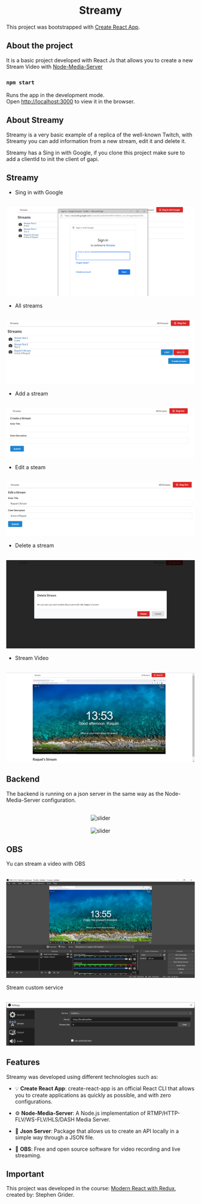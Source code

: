 <h1 align="center">Streamy</h1>

This project was bootstrapped with [Create React App](https://github.com/facebook/create-react-app).

## About the project

It is a basic project developed with React Js that allows you to create a new Stream Video with [Node-Media-Server](https://github.com/illuspas/Node-Media-Server)

### `npm start`

Runs the app in the development mode.\
Open [http://localhost:3000](http://localhost:3000) to view it in the browser.

## About Streamy
Streamy is a very basic example of a replica of the well-known Twitch, with Streamy you can add information from a new stream, edit it and delete it.

Streamy has a Sing in with Google, if you clone this project make sure to add a clientId to init the client of gapi.


## Streamy 

 - Sing in with Google

 <div align="center">
    <br>
    <img src="https://raw.githubusercontent.com/raquellvazquez/streams/master/src/assets/stream7.PNG" alt="slider" width="auto" height="auto" />
    <br>
</div>

- All streams

 <div align="center">
    <br>
    <img src="https://raw.githubusercontent.com/raquellvazquez/streams/master/src/assets/stream1.PNG" alt="slider" width="auto" height="auto" />
    <br>
</div>

- Add a stream

 <div align="center">
    <br>
    <img src="https://raw.githubusercontent.com/raquellvazquez/streams/master/src/assets/stream3.PNG" alt="slider" width="auto" height="auto" />
    <br>
</div>

- Edit a steam

 <div align="center">
    <br>
    <img src="https://raw.githubusercontent.com/raquellvazquez/streams/master/src/assets/stream2.PNG" alt="slider" width="auto" height="auto" />
    <br>
</div>

- Delete a stream

 <div align="center">
    <br>
    <img src="https://raw.githubusercontent.com/raquellvazquez/streams/master/src/assets/stream4.PNG" alt="slider" width="auto" height="auto" />
    <br>
</div>

- Stream Video

 <div align="center">
    <br>
    <img src="https://raw.githubusercontent.com/raquellvazquez/streams/master/src/assets/stream5.PNG" alt="slider" width="auto" height="auto" />
    <br>
</div>


## Backend

The backend is running on a json server in the same way as the Node-Media-Server configuration.

<div align="center">
    <br>
    <img src="" alt="slider" width="auto" height="auto" />
    <br>
</div>

<div align="center">
    <br>
    <img src="" alt="slider" width="auto" height="auto" />
    <br>
</div>


## OBS

Yu can stream a video with OBS

<div align="center">
    <br>
    <img src="https://raw.githubusercontent.com/raquellvazquez/streams/master/src/assets/stream6.PNG" alt="slider" width="auto" height="auto" />
    <br>
</div>

Stream custom service

<div align="center">
    <br>
    <img src="https://raw.githubusercontent.com/raquellvazquez/streams/master/src/assets/stream8.PNG" alt="slider" width="auto" height="auto" />
    <br>
</div>

## Features

Streamy was developed using different technologies such as:

- :bulb: **Create React App**: create-react-app is an official React CLI that allows you to create applications as quickly as possible, and with zero configurations.

- :gear: **Node-Media-Server**: A Node.js implementation of RTMP/HTTP-FLV/WS-FLV/HLS/DASH Media Server.

-  :incoming_envelope: **Json Server**: Package that allows us to create an API locally in a simple way through a JSON file.

- :iphone: **OBS**: Free and open source software for video recording and live streaming.

## Important

This project was developed in the course: [Modern React with Redux](https://www.udemy.com/course/react-redux/), created by: Stephen Grider.
